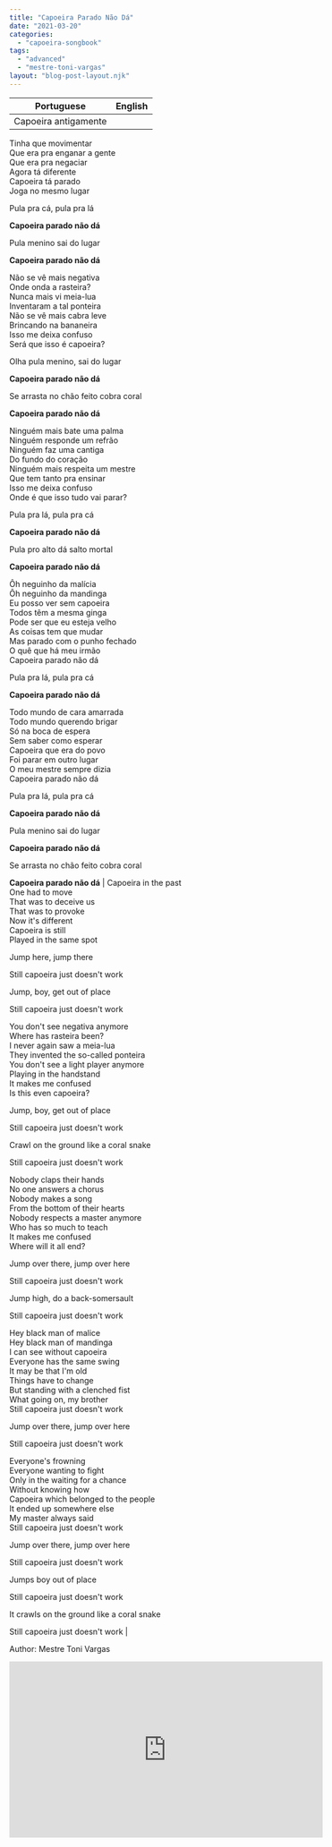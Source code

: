 ```yaml
---
title: "Capoeira Parado Não Dá"
date: "2021-03-20"
categories: 
  - "capoeira-songbook"
tags: 
  - "advanced"
  - "mestre-toni-vargas"
layout: "blog-post-layout.njk"
---
```


| Portuguese | English |
| --- | --- |
| Capoeira antigamente  
Tinha que movimentar  
Que era pra enganar a gente  
Que era pra negaciar  
Agora tá diferente  
Capoeira tá parado  
Joga no mesmo lugar  
  
Pula pra cá, pula pra lá  
  
**Capoeira parado não dá**  
  
Pula menino sai do lugar  
  
**Capoeira parado não dá**  
  
Não se vê mais negativa  
Onde onda a rasteira?  
Nunca mais vi meia-lua  
Inventaram a tal ponteira  
Não se vê mais cabra leve  
Brincando na bananeira  
Isso me deixa confuso  
Será que isso é capoeira?  
  
Olha pula menino, sai do lugar  
  
**Capoeira parado não dá**  
  
Se arrasta no chão feito cobra coral  
  
**Capoeira parado não dá**  
  
Ninguém mais bate uma palma  
Ninguém responde um refrão  
Ninguém faz uma cantiga  
Do fundo do coração  
Ninguém mais respeita um mestre  
Que tem tanto pra ensinar  
Isso me deixa confuso  
Onde é que isso tudo vai parar?  
  
Pula pra lá, pula pra cá  
  
**Capoeira parado não dá**  
  
Pula pro alto dá salto mortal  
  
**Capoeira parado não dá**  
  
Ôh neguinho da malícia  
Ôh neguinho da mandinga  
Eu posso ver sem capoeira  
Todos têm a mesma ginga  
Pode ser que eu esteja velho  
As coisas tem que mudar  
Mas parado com o punho fechado  
O quê que há meu irmão  
Capoeira parado não dá  
  
Pula pra lá, pula pra cá  
  
**Capoeira parado não dá**  
  
Todo mundo de cara amarrada  
Todo mundo querendo brigar  
Só na boca de espera  
Sem saber como esperar  
Capoeira que era do povo  
Foi parar em outro lugar  
O meu mestre sempre dizia  
Capoeira parado não dá  
  
Pula pra lá, pula pra cá  
  
**Capoeira parado não dá**  
  
Pula menino sai do lugar  
  
**Capoeira parado não dá**  
  
Se arrasta no chão feito cobra coral  
  
**Capoeira parado não dá** | Capoeira in the past  
One had to move  
That was to deceive us  
That was to provoke  
Now it's different  
Capoeira is still  
Played in the same spot  
  
Jump here, jump there  
  
Still capoeira just doesn't work  
  
Jump, boy, get out of place  
  
Still capoeira just doesn't work  
  
You don't see negativa anymore  
Where has rasteira been?  
I never again saw a meia-lua  
They invented the so-called ponteira  
You don't see a light player anymore  
Playing in the handstand  
It makes me confused  
Is this even capoeira?  
  
Jump, boy, get out of place  
  
Still capoeira just doesn't work  
  
Crawl on the ground like a coral snake  
  
Still capoeira just doesn't work  
  
Nobody claps their hands  
No one answers a chorus  
Nobody makes a song  
From the bottom of their hearts  
Nobody respects a master anymore  
Who has so much to teach  
It makes me confused  
Where will it all end?  
  
Jump over there, jump over here  
  
Still capoeira just doesn't work  
  
Jump high, do a back-somersault  
  
Still capoeira just doesn't work  
  
Hey black man of malice  
Hey black man of mandinga  
I can see without capoeira  
Everyone has the same swing  
It may be that I'm old  
Things have to change  
But standing with a clenched fist  
What going on, my brother  
Still capoeira just doesn't work  
  
Jump over there, jump over here  
  
Still capoeira just doesn't work  
  
Everyone's frowning  
Everyone wanting to fight  
Only in the waiting for a chance  
Without knowing how  
Capoeira which belonged to the people  
It ended up somewhere else  
My master always said  
Still capoeira just doesn't work  
  
Jump over there, jump over here  
  
Still capoeira just doesn't work  
  
Jumps boy out of place  
  
Still capoeira just doesn't work  
  
It crawls on the ground like a coral snake  
  
Still capoeira just doesn't work |

<figcaption>

Author: Mestre Toni Vargas

</figcaption>

<iframe width="560" height="315" src="https://www.youtube.com/embed/efUQn8UZ5-U" title="YouTube video player" frameborder="0" allow="accelerometer; autoplay; clipboard-write; encrypted-media; gyroscope; picture-in-picture" allowfullscreen></iframe>
